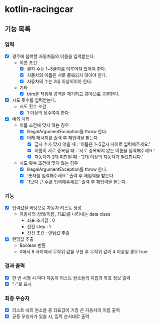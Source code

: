 # kotlin-racingcar

## 기능 목록
### 입력
- [x] 경주에 참여할 자동차들의 이름을 입력받는다.
  - 이름 조건
    - [x] 글자 수는 1~5글자로 이루어져 있어야 한다.
    - [x] 자동차의 이름은 서로 중복되지 않아야 한다.
    - [x] 자동차의 수는 2대 이상이어야 한다.
  - 기타
    - [x] trim을 적용해 공백을 제거하고 콤마(,)로 구분한다.
- [x] 시도 횟수를 입력받는다.
  - 시도 횟수 조건
    - [x] 1 이상의 정수여야 한다.
- [x] 예외 처리
  - 이름 조건에 맞지 않는 경우
    - [x] IllegalArgumentException를 throw 한다.
    - [x] 아래 메시지를 출력 후 재입력을 받는다.
      - [x] 글자 수가 맞지 않을 때 : '이름은 1~5글자 사이로 입력해주세요.'
      - [x] 이름이 서로 중복될 때 : '서로 중복되지 않는 이름을 입력해주세요.'
      - [x] 자동차가 2대 미만일 때 : '2대 이상의 자동차가 필요합니다.'
  - 시도 횟수 조건에 맞지 않는 경우
    - [x] IllegalArgumentException를 throw 한다.
    - [x] '숫자를 입력해주세요.' 출력 후 재입력을 받는다.
    - [x] '1보다 큰 수를 입력해주세요.' 출력 후 재입력을 받는다.

### 기능
- [x] 입력값을 바탕으로 자동차 리스트 생성
  - 자동차의 상태(이름, 좌표)를 나타내는 data class
    - 좌표 초기값 : 0
    - 전진 step : 1
    - 전진 조건 : 랜덤값 추출
- [x] 랜덤값 추출
  - Boolean 반환
  - 0에서 9 사이에서 무작위 값을 구한 후 무작위 값이 4 이상일 경우 true

### 결과 출력
- [x] 한 번 시행 시 마다 자동차 리스트 원소들의 이름과 좌표 정보 출력
- [x] "-"로 표시

### 최종 우승자
- [x] 리스트 내의 원소들 중 좌표값이 가장 큰 자동차의 이름 출력
- [x] 공동 우승자가 있을 시, 입력 순서대로 출력